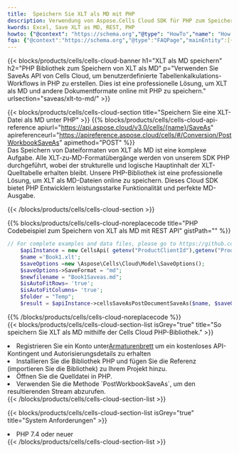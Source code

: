 ```yaml
---
title:  Speichern Sie XLT als MD mit PHP
description: Verwendung von Aspose.Cells Cloud SDK für PHP zum Speichern von XLT-Formatdateien als MD-Formatdateien.
kwords: Excel, Save XLT as MD, REST, PHP
howto: {"@context": "https://schema.org","@type": "HowTo","name": "How to save XLT as MD using the Cells Cloud PHP library.","description": "How to save XLT as MD using the Cells Cloud PHP library.","image": {"@type": "ImageObject"},"url": "/php/saveas/xlt-to-md/","step": [{ "@type": "HowToStep","name": "How to save XLT as MD using the Cells Cloud PHP library. step 1", "image": {"@type": "ImageObject",},"url": "/php/saveas/xlt-to-md/","text": "Register an account at <a href='https://dashboard.aspose.cloud/'>Dashboard</a> to get free API quota & authorization details",},{ "@type": "HowToStep","name": "How to save XLT as MD using the Cells Cloud PHP library. step 1", "image": {"@type": "ImageObject",},"url": "/php/saveas/xlt-to-md/","text": "Install PHP library and add the reference (import the library) to your project.",},{ "@type": "HowToStep","name": "How to save XLT as MD using the Cells Cloud PHP library. step 1", "image": {"@type": "ImageObject",},"url": "/php/saveas/xlt-to-md/","text": "Open the source file in PHP.",},{ "@type": "HowToStep","name": "How to save XLT as MD using the Cells Cloud PHP library. step 1", "image": {"@type": "ImageObject",},"url": "/php/saveas/xlt-to-md/","text": "Use the `PostWorkbookSaveAs` method to retrieve the resulting stream.",}, ],"supply": {"@type": "HowToSupply","name": "document"},"tool": [{"@type": "HowToTool","name": "phpstorm, Visual Studio Code, Eclipse"},{"@type": "HowToTool","name": "Aspose Cells"}],"totalTime": "PT6M"}
fqa: {"@context":"https://schema.org","@type":"FAQPage","mainEntity":[{"@type":"Question","name":"Why save file as other formats file in C# using REST API?","acceptedAnswer":{"@type":"Answer","text":"Documents are encoded in many ways, and some files may be incompatible with the software you use. To open and read such files, just save them as appropriate file formats.<br/><ol><li>Install .NET SDK and add the reference (import the library) to your project.</li><li>Open the source file in C# using REST API.</li><li>Call the PostWorkbookSaveAsRequest() method, passing an output filename with required extension.</li><li>Get the result of save as a separate file.</li></ol>"}},{"@type":"Question","name":"What file formats can I save as with your C# library?","acceptedAnswer":{"@type":"Answer","text":"We support a variety of file formats for conversion using .NET library, including XLSX, Excel, xls , PDF, CSV, HTML, Markdown, XML, PNG, JPG, TIFF, Json, TXT and many more."}},{"@type":"Question","name":"What is the maximum allowed file size for conversion using this .NET library?","acceptedAnswer":{"@type":"Answer","text":"There are no file size limits for format conversions using .NET library."}}]}
---
```

{{< blocks/products/cells/cells-cloud-banner h1="XLT als MD speichern" h2="PHP Bibliothek zum Speichern von XLT als MD" p="Verwenden Sie SaveAs API von Cells Cloud, um benutzerdefinierte Tabellenkalkulations-Workflows in PHP zu erstellen. Dies ist eine professionelle Lösung, um XLT als MD und andere Dokumentformate online mit PHP zu speichern." urlsection="saveas/xlt-to-md/" >}}

{{< blocks/products/cells/cells-cloud-section title="Speichern Sie eine XLT-Datei als MD unter PHP" >}}
{{% blocks/products/cells/cells-cloud-api-reference apiurl="https://api.aspose.cloud/v3.0/cells/{name}/SaveAs" apireferenceurl="https://apireference.aspose.cloud/cells/#/Conversion/PostWorkbookSaveAs" apimethod="POST" %}}
<br/>
Das Speichern von Dateiformaten von XLT als MD ist eine komplexe Aufgabe. Alle XLT-zu-MD-Formatübergänge werden von unserem SDK PHP durchgeführt, wobei der strukturelle und logische Hauptinhalt der XLT-Quelltabelle erhalten bleibt. Unsere PHP-Bibliothek ist eine professionelle Lösung, um XLT als MD-Dateien online zu speichern. Dieses Cloud SDK bietet PHP Entwicklern leistungsstarke Funktionalität und perfekte MD-Ausgabe.

{{< /blocks/products/cells/cells-cloud-section >}}

{{% blocks/products/cells/cells-cloud-noreplacecode title="PHP Codebeispiel zum Speichern von XLT als MD mit REST API" gistPath="" %}}
  
```php
// For complete examples and data files, please go to https://github.com/aspose-cells-cloud/aspose-cells-cloud-php/
    $apiInstance = new CellsApi( getenv("ProductClientId"),getenv("ProductClientSecret") );
    $name ='Book1.xlt';
    $saveOptions =new \Aspose\Cells\Cloud\Model\SaveOptions();
    $saveOptions->SaveFormat = "md";
    $newfilename = "Book1Saveas.md";
    $isAutoFitRows= 'true';
    $isAutoFitColumns= 'true';
    $folder = "Temp";
    $result = $apiInstance->cellsSaveAsPostDocumentSaveAs($name, $saveOptions, $newfilename,$isAutoFitRows, $isAutoFitColumns, $folder);
```
  
{{% /blocks/products/cells/cells-cloud-noreplacecode %}}
<br/>
{{< blocks/products/cells/cells-cloud-section-list isGrey="true" title="So speichern Sie XLT als MD mithilfe der Cells Cloud PHP-Bibliothek." >}}
<li> Registrieren Sie ein Konto unter<a href="https://dashboard.aspose.cloud/">Armaturenbrett</a> um ein kostenloses API-Kontingent und Autorisierungsdetails zu erhalten</li>
<li>Installieren Sie die Bibliothek PHP und fügen Sie die Referenz (importieren Sie die Bibliothek) zu Ihrem Projekt hinzu.</li>
<li>Öffnen Sie die Quelldatei in PHP.</li>
<li>Verwenden Sie die Methode `PostWorkbookSaveAs`, um den resultierenden Stream abzurufen.</li>
{{< /blocks/products/cells/cells-cloud-section-list >}}

{{< blocks/products/cells/cells-cloud-section-list isGrey="true" title="System Anforderungen" >}}
<li>PHP 7.4 oder neuer</li>
{{< /blocks/products/cells/cells-cloud-section-list >}}
